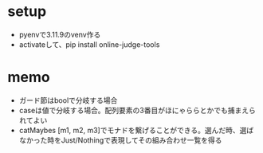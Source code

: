 # setup

- pyenvで3.11.9のvenv作る
- activateして、pip install online-judge-tools 

# memo

- ガード節はboolで分岐する場合
- caseは値で分岐する場合。配列要素の3番目がほにゃららとかでも捕まえられてよい
- catMaybes [m1, m2, m3]でモナドを繋げることができる。選んだ時、選ばなかった時をJust/Nothingで表現してその組み合わせ一覧を得る
